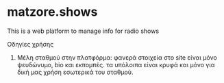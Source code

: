 # matzore.shows
This is a web platform to manage info for radio shows
 
Οδηγίες χρήσης
1. Μέλη σταθμού στην πλατφόρμα: φανερά στοιχεία στο site είναι μόνο ψευδώνυμο, bio και εκπομπές. τα υπόλοιπα είναι κρυφά και μόνο για δική μας χρήση εσωτερικά του σταθμού.
